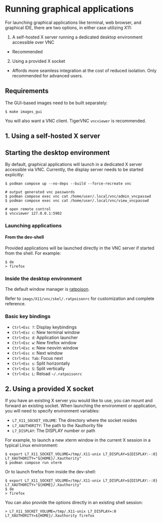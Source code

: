 # Running graphical applications

For launching graphical applications like terminal, web browser, and graphical IDE, there are two options, in either case utilizing X11:

1. A self-hosted X server running a dedicated desktop environment accessible over VNC
  - Recommended
2. Using a provided X socket
  - Affords more seamless integration at the cost of reduced isolation. Only recommended for advanced users.

## Requirements

The GUI-based images need to be built separately:

```
$ make images_gui
```

You will also want a VNC client. TigerVNC `vncviewer` is recommended.

## 1. Using a self-hosted X server

## Starting the desktop environment

By default, graphical applications will launch in a dedicated X server accessible via VNC. Currently, the display server needs to be started explicitly:

```
$ podman compose up --no-deps --build --force-recreate vnc

# output generated vnc passwords
$ podman compose exec vnc cat /home/user/.local/vnc/admin_vncpasswd
$ podman compose exec vnc cat /home/user/.local/vnc/view_vncpasswd

# open remote control
$ vncviewer 127.0.0.1:5902
```

### Launching applications
#### From the dev-shell

Provided applications will be launched directly in the VNC server if started from the shell. For example:

```
$ de
> firefox
```

### Inside the desktop environment

The default window manager is [ratpoison](https://www.nongnu.org/ratpoison/).

Refer to `imags/X11/vnc/skel/.ratpoisonrc` for customization and complete reference.

### Basic key bindings

- `Ctrl+Esc ?`: Display keybindings
- `Ctrl+Esc c`: New terminal window
- `Ctrl+Esc d`: Application launcher
- `Ctrl+Esc w`: New firefox window
- `Ctrl+Esc e`: New neovim window
- `Ctrl+Esc n`: Next window
- `Ctrl+Esc Tab`: Focus next
- `Ctrl+Esc s`: Split horizontally
- `Ctrl+Esc S`: Split vertically
- `Ctrl+Esc L`: Reload `~/.ratpoisonrc`

## 2. Using a provided X socket

If you have an existing X server you would like to use, you can mount and forward an existing socket.
When launching the environment or application, you will need to specify environment variables:
- `L7_X11_SOCKET_VOLUME`: The directory where the socket resides
- `L7_XAUTHORITY`: The path to the Xauthority file
- `L7_DISPLAY`: The DISPLAY number or path

For example, to launch a new xterm window in the current X session in a typical Linux environment:

```
$ export L7_X11_SOCKET_VOLUME=/tmp/.X11-unix L7_DISPLAY=${DISPLAY:-:0} L7_XAUTHORITY="${HOME}/.Xauthority"
$ podman compose run xterm
```

Or to launch firefox from inside the dev-shell:

```
$ export L7_X11_SOCKET_VOLUME=/tmp/.X11-unix L7_DISPLAY=${DISPLAY:-:0} L7_XAUTHORITY="${HOME}/.Xauthority"
$ de
> firefox
```

You can also provide the options directly in an existing shell session:
```
> L7_X11_SOCKET_VOLUME=/tmp/.X11-unix L7_DISPLAY=:0 L7_XAUTHORITY=${HOME}/.Xauthority firefox
```
